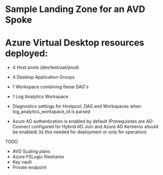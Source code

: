 # Sample Landing Zone for an AVD Spoke

# Azure Virtual Desktop resources deployed:
- 4 Host pools (dev/test/uat/prod)
- 4 Desktop Application Groups
- 1 Workspace combining these DAG's
- 1 Log Analytics Workspace
- Diagnostics settings for Hostpool, DAG and Workspaces when log_analytics_workspace_id is parsed

- Azure AD authentication is enabled by default 
    (Prerequisites are AD-Connect configured for Hybrid AD Join and Azure AD Kerberos should be enabled) (Is this needed for deployment or only for operation)

TODO
-  AVD Scaling plans
- Azure FSLogix fileshares
- Key vault
- Private endpoint